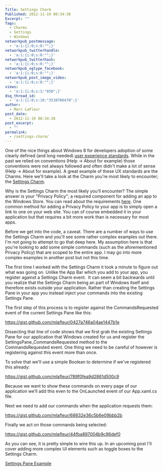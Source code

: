 ```yaml
---
Title: Settings Charm
Published: 2012-11-19 00:34:38
Excerpt: ""
Tags:
  - Charms
  - Settings
  - Windows
networkpub_postmessage:
  - 'a:1:{i:0;s:0:"";}'
networkpub_twitterhandle:
  - 'a:1:{i:0;s:0:"";}'
networkpub_twitterhash:
  - 'a:1:{i:0;s:0:"";}'
networkpub_ogtype_facebook:
  - 'a:1:{i:0;s:0:"";}'
networkpub_post_image_video:
  - 'a:1:{i:0;s:0:"";}'
views:
  - 'a:1:{i:0;s:3:"850";}'
dsq_thread_id:
  - 'a:1:{i:0;s:10:"3538706470";}'
author:
  - Marc LaFleur
post_date:
  - 2012-11-19 00:34:38
post_excerpt:
  - ""
permalink:
  - /settings-charm/
---
```

One of the nice things about Windows 8 for developers adoption of some clearly defined (and long needed) <a href="http://msdn.microsoft.com/en-us/library/windows/apps/hh779072.aspx" target="_blank">user experience standards</a>. While in the past we relied on conventions (Help -&gt; About for example) those conventions were not always followed and often didn't make a lot of sense (Help -&gt; About for example). A great example of these UX standards are the Charms. Here we'll take a look at the Charm you're most likely to encounter; the <a href="http://msdn.microsoft.com/en-us/library/windows/apps/Hh770544.aspx" target="_blank">Settings Charm</a>.

Why is the Settings Charm the most likely you'll encounter? The simple answer is your "Privacy Policy"; a required component for adding an app to the Windows Store. You can read about the requirements <a href="http://msdn.microsoft.com/en-us/library/windows/apps/hh694083.aspx" target="_blank">here</a>. One common method for adding a Privacy Policy to your app is to simply open a link to one on your web site. You can of course embedded it in your application but that requires a bit more work than is necessary for most apps.

Before we get into the code, a caveat. There are a number of ways to use the Settings Charm and you'll see some rather complex examples out there. I'm not going to attempt to go that deep here. My assumption here is that you're looking to add some simple commands (such as the aforementioned Privacy Policy) that are scoped to the entire app. I may go into more complex examples in another post but not this time.

The first time I worked with the Settings Charm it took a minute to figure out what was going on. Unlike the App Bar which you add to your app, you register against a Settings Charm event.  It can seem a bit backwards until you realize that the Settings Charm being an part of Windows itself and therefore exists outside your application. Rather than creating the Settings Pane in your app you instead inject your commands into the existing Settings Pane.

The first step of this process is to register against the CommandsRequested event of the current Settings Pane like this:

https://gist.github.com/mlafleur/0427a746a04ae1447b1e

Dissecting that line of code shows that we first grab the existing Settings Pane for our application that Windows created for us and register the SettingsPane_CommandsRequested method to the CommandsRequested event. One thing we need to be careful of however is registering against this event more than once.

To solve that we'll use a simple Boolean to determine if we've registered this already:

https://gist.github.com/mlafleur/789f0fea9d2861d500c9

Because we want to show these commands on every page of our application we’ll add this even to the OnLaunched event of our App.xaml.cs file.

Next we need to add our commands when the application requests them:

https://gist.github.com/mlafleur/68632e36c5b6e09bbb2b

Finally we act on those commands being selected:

https://gist.github.com/mlafleur/44fba897004b9c96def0

As you can see, it is pretty simple to wire this up. In an upcoming post I'll cover adding more complex UI elements such as toggle boxes to the Settings Charm.

<a href="http://massivescale.azurewebsites.net/wp-content/uploads/2012/11/SettingsPaneExample_2012-11-19-00-27-49Z1.zip">Settings Pane Example</a>